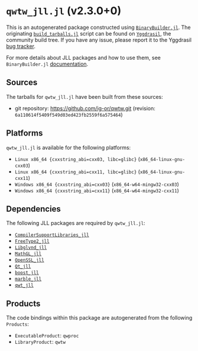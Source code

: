 # `qwtw_jll.jl` (v2.3.0+0)

This is an autogenerated package constructed using [`BinaryBuilder.jl`](https://github.com/JuliaPackaging/BinaryBuilder.jl). The originating [`build_tarballs.jl`](https://github.com/JuliaPackaging/Yggdrasil/blob/f3e74d8d0c76131cdd442ea6babf3405e52b780b/Q/qwtw/build_tarballs.jl) script can be found on [`Yggdrasil`](https://github.com/JuliaPackaging/Yggdrasil/), the community build tree.  If you have any issue, please report it to the Yggdrasil [bug tracker](https://github.com/JuliaPackaging/Yggdrasil/issues).

For more details about JLL packages and how to use them, see `BinaryBuilder.jl` [documentation](https://juliapackaging.github.io/BinaryBuilder.jl/dev/jll/).

## Sources

The tarballs for `qwtw_jll.jl` have been built from these sources:

* git repository: https://github.com/ig-or/qwtw.git (revision: `6a110614f5409f549d03ed423fb2559f6a575464`)

## Platforms

`qwtw_jll.jl` is available for the following platforms:

* `Linux x86_64 {cxxstring_abi=cxx03, libc=glibc}` (`x86_64-linux-gnu-cxx03`)
* `Linux x86_64 {cxxstring_abi=cxx11, libc=glibc}` (`x86_64-linux-gnu-cxx11`)
* `Windows x86_64 {cxxstring_abi=cxx03}` (`x86_64-w64-mingw32-cxx03`)
* `Windows x86_64 {cxxstring_abi=cxx11}` (`x86_64-w64-mingw32-cxx11`)

## Dependencies

The following JLL packages are required by `qwtw_jll.jl`:

* [`CompilerSupportLibraries_jll`](https://github.com/JuliaBinaryWrappers/CompilerSupportLibraries_jll.jl)
* [`FreeType2_jll`](https://github.com/JuliaBinaryWrappers/FreeType2_jll.jl)
* [`Libglvnd_jll`](https://github.com/JuliaBinaryWrappers/Libglvnd_jll.jl)
* [`MathGL_jll`](https://github.com/JuliaBinaryWrappers/MathGL_jll.jl)
* [`OpenSSL_jll`](https://github.com/JuliaBinaryWrappers/OpenSSL_jll.jl)
* [`Qt_jll`](https://github.com/JuliaBinaryWrappers/Qt_jll.jl)
* [`boost_jll`](https://github.com/JuliaBinaryWrappers/boost_jll.jl)
* [`marble_jll`](https://github.com/JuliaBinaryWrappers/marble_jll.jl)
* [`qwt_jll`](https://github.com/JuliaBinaryWrappers/qwt_jll.jl)

## Products

The code bindings within this package are autogenerated from the following `Products`:

* `ExecutableProduct`: `qwproc`
* `LibraryProduct`: `qwtw`
